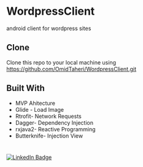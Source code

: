 # WordpressClient

android client for wordpress sites

## Clone

Clone this repo to your local machine using https://github.com/OmidTaheri/WordpressClient.git


## Built With

* MVP Ahitecture
* Glide - Load Image
* Rtrofit- Network Requests
* Dagger- Dependency Injection
* rxjava2- Reactive Programming
* Butterknife- Injection View

#
[![LinkedIn Badge](https://img.shields.io/badge/LinkedIn-0077B5?style=for-the-badge&logo=linkedin&logoColor=white)](https://www.linkedin.com/in/omid-taheri)

